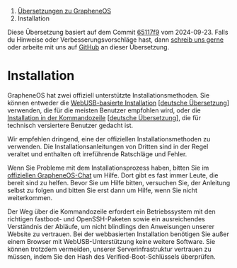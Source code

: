 <nav aria-label="breadcrumb">
	<ol class="breadcrumb">
		<li class="breadcrumb-item"><a href="grapheneos-preface.html">Übersetzungen zu GrapheneOS</a></li>
		<li class="breadcrumb-item active" aria-current="page">Installation</li>
	</ol>
</nav>

<div class="alert alert-primary">
	Diese Übersetzung basiert auf dem Commit <a href="https://github.com/GrapheneOS/grapheneos.org/blob/65117f9794eba2bdf20b80a2fe5884dff8938f1e/static/install/index.html">65117f9</a> vom 2024-09-23. Falls du Hinweise oder Verbesserungsvorschläge hast, dann <a href="contact.html">schreib uns gerne</a> oder arbeite mit uns auf <a href="https://github.com/dys2p/websites/blob/main/dys2p.com/grapheneos-install/de.md">GitHub</a> an dieser Übersetzung.
</div>

<!--
Copyright © 2014-2025 GrapheneOS

Permission is hereby granted, free of charge, to any person obtaining a copy
of this software and associated documentation files (the "Software"), to deal
in the Software without restriction, including without limitation the rights
to use, copy, modify, merge, publish, distribute, sublicense, and/or sell
copies of the Software, and to permit persons to whom the Software is
furnished to do so, subject to the following conditions:

The above copyright notice and this permission notice shall be included in
all copies or substantial portions of the Software.

THE SOFTWARE IS PROVIDED "AS IS", WITHOUT WARRANTY OF ANY KIND, EXPRESS OR
IMPLIED, INCLUDING BUT NOT LIMITED TO THE WARRANTIES OF MERCHANTABILITY,
FITNESS FOR A PARTICULAR PURPOSE AND NONINFRINGEMENT. IN NO EVENT SHALL THE
AUTHORS OR COPYRIGHT HOLDERS BE LIABLE FOR ANY CLAIM, DAMAGES OR OTHER
LIABILITY, WHETHER IN AN ACTION OF CONTRACT, TORT OR OTHERWISE, ARISING FROM,
OUT OF OR IN CONNECTION WITH THE SOFTWARE OR THE USE OR OTHER DEALINGS IN
THE SOFTWARE.

https://grapheneos.org/LICENSE.txt
-->

<h1 id="install">Installation</h1>

GrapheneOS hat zwei offiziell unterstützte Installationsmethoden. Sie können entweder die [WebUSB-basierte Installation](https://grapheneos.org/install/web) [[deutsche Übersetzung](grapheneos-install-web.html)] verwenden, die für die meisten Benutzer empfohlen wird, oder die [Installation in der Kommandozeile](https://grapheneos.org/install/cli) [[deutsche Übersetzung](grapheneos-install-cli.html)], die für technisch versiertere Benutzer gedacht ist.

Wir empfehlen dringend, eine der offiziellen Installationsmethoden zu verwenden. Die Installationsanleitungen von Dritten sind in der Regel veraltet und enthalten oft irreführende Ratschläge und Fehler.

Wenn Sie Probleme mit dem Installationsprozess haben, bitten Sie im [offiziellen GrapheneOS-Chat](https://grapheneos.org/contact#community) um Hilfe. Dort gibt es fast immer Leute, die bereit sind zu helfen. Bevor Sie um Hilfe bitten, versuchen Sie, der Anleitung selbst zu folgen und bitten Sie erst dann um Hilfe, wenn Sie nicht weiterkommen.

Der Weg über die Kommandozeile erfordert ein Betriebssystem mit den richtigen fastboot- und OpenSSH-Paketen sowie ein ausreichendes Verständnis der Abläufe, um nicht blindlings den Anweisungen unserer Website zu vertrauen. Bei der webbasierten Installation benötigen Sie außer einem Browser mit WebUSB-Unterstützung keine weitere Software. Sie können trotzdem vermeiden, unserer Serverinfrastruktur vertrauen zu müssen, indem Sie den Hash des Verified-Boot-Schlüssels überprüfen.
